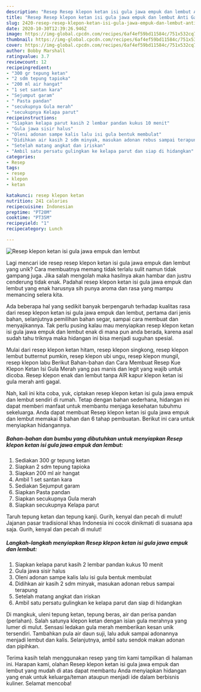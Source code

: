 ```yaml
---
description: "Resep Resep klepon ketan isi gula jawa empuk dan lembut Anti Gagal"
title: "Resep Resep klepon ketan isi gula jawa empuk dan lembut Anti Gagal"
slug: 2420-resep-resep-klepon-ketan-isi-gula-jawa-empuk-dan-lembut-anti-gagal
date: 2020-10-30T12:39:26.946Z
image: https://img-global.cpcdn.com/recipes/6af4ef59bd11584c/751x532cq70/resep-klepon-ketan-isi-gula-jawa-empuk-dan-lembut-foto-resep-utama.jpg
thumbnail: https://img-global.cpcdn.com/recipes/6af4ef59bd11584c/751x532cq70/resep-klepon-ketan-isi-gula-jawa-empuk-dan-lembut-foto-resep-utama.jpg
cover: https://img-global.cpcdn.com/recipes/6af4ef59bd11584c/751x532cq70/resep-klepon-ketan-isi-gula-jawa-empuk-dan-lembut-foto-resep-utama.jpg
author: Bobby Marshall
ratingvalue: 3.7
reviewcount: 12
recipeingredient:
- "300 gr tepung ketan"
- "2 sdm tepung tapioka"
- "200 ml air hangat"
- "1 set santan kara"
- "Sejumput garam"
- " Pasta pandan"
- "secukupnya Gula merah"
- "secukupnya Kelapa parut"
recipeinstructions:
- "Siapkan kelapa parut kasih 2 lembar pandan kukus 10 menit"
- "Gula jawa sisir halus"
- "Oleni adonan sampe kalis lalu isi gula bentuk membulat"
- "Didihkan air kasih 2 sdm minyak, masukan adonan rebus sampai terapung"
- "Setelah matang angkat dan iriskan"
- "Ambil satu persatu gulingkan ke kelapa parut dan siap di hidangkan"
categories:
- Resep
tags:
- resep
- klepon
- ketan

katakunci: resep klepon ketan 
nutrition: 241 calories
recipecuisine: Indonesian
preptime: "PT20M"
cooktime: "PT35M"
recipeyield: "1"
recipecategory: Lunch

---
```



![Resep klepon ketan isi gula jawa empuk dan lembut](https://img-global.cpcdn.com/recipes/6af4ef59bd11584c/751x532cq70/resep-klepon-ketan-isi-gula-jawa-empuk-dan-lembut-foto-resep-utama.jpg)

Lagi mencari ide resep resep klepon ketan isi gula jawa empuk dan lembut yang unik? Cara membuatnya memang tidak terlalu sulit namun tidak gampang juga. Jika salah mengolah maka hasilnya akan hambar dan justru cenderung tidak enak. Padahal resep klepon ketan isi gula jawa empuk dan lembut yang enak harusnya sih punya aroma dan rasa yang mampu memancing selera kita.

Ada beberapa hal yang sedikit banyak berpengaruh terhadap kualitas rasa dari resep klepon ketan isi gula jawa empuk dan lembut, pertama dari jenis bahan, selanjutnya pemilihan bahan segar, sampai cara membuat dan menyajikannya. Tak perlu pusing kalau mau menyiapkan resep klepon ketan isi gula jawa empuk dan lembut enak di mana pun anda berada, karena asal sudah tahu triknya maka hidangan ini bisa menjadi suguhan spesial.

Mulai dari resep klepon ketan hitam, resep klepon singkong, resep klepon lembut butternut pumkin, resep klepon ubi ungu, resep klepon mungil, resep klepon labu Berikut Bahan-bahan dan Cara Membuat Resep Kue Klepon Ketan Isi Gula Merah yang pas manis dan legit yang wajib untuk dicoba. Resep klepon enak dan lembut tanpa AIR kapur klepon ketan isi gula merah anti gagal.


Nah, kali ini kita coba, yuk, ciptakan resep klepon ketan isi gula jawa empuk dan lembut sendiri di rumah. Tetap dengan bahan sederhana, hidangan ini dapat memberi manfaat untuk membantu menjaga kesehatan tubuhmu sekeluarga. Anda dapat membuat Resep klepon ketan isi gula jawa empuk dan lembut memakai 8 bahan dan 6 tahap pembuatan. Berikut ini cara untuk menyiapkan hidangannya.

<!--inarticleads1-->

##### Bahan-bahan dan bumbu yang dibutuhkan untuk menyiapkan Resep klepon ketan isi gula jawa empuk dan lembut:

1. Sediakan 300 gr tepung ketan
1. Siapkan 2 sdm tepung tapioka
1. Siapkan 200 ml air hangat
1. Ambil 1 set santan kara
1. Sediakan Sejumput garam
1. Siapkan  Pasta pandan
1. Siapkan secukupnya Gula merah
1. Siapkan secukupnya Kelapa parut


Taruh tepung ketan dan tepung kanji. Gurih, kenyal dan pecah di mulut! Jajanan pasar tradisional khas Indonesia ini cocok dinikmati di suasana apa saja. Gurih, kenyal dan pecah di mulut! 

<!--inarticleads2-->

##### Langkah-langkah menyiapkan Resep klepon ketan isi gula jawa empuk dan lembut:

1. Siapkan kelapa parut kasih 2 lembar pandan kukus 10 menit
1. Gula jawa sisir halus
1. Oleni adonan sampe kalis lalu isi gula bentuk membulat
1. Didihkan air kasih 2 sdm minyak, masukan adonan rebus sampai terapung
1. Setelah matang angkat dan iriskan
1. Ambil satu persatu gulingkan ke kelapa parut dan siap di hidangkan


Di mangkuk, uleni tepung ketan, tepung beras, air dan perisa pandan (perlahan). Salah satunya klepon ketan dengan isian gula merahnya yang lumer di mulut. Sensasi ledakan gula merah memberikan kesan unik tersendiri. Tambahkan pula air daun suji, lalu aduk sampai adonannya menjadi lembut dan kalis. Selanjutnya, ambil satu sendok makan adonan dan pipihkan. 

Terima kasih telah menggunakan resep yang tim kami tampilkan di halaman ini. Harapan kami, olahan Resep klepon ketan isi gula jawa empuk dan lembut yang mudah di atas dapat membantu Anda menyiapkan hidangan yang enak untuk keluarga/teman ataupun menjadi ide dalam berbisnis kuliner. Selamat mencoba!
